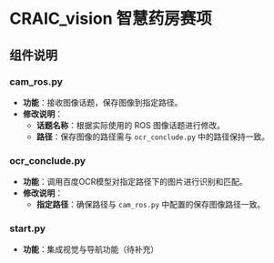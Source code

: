 # CRAIC_vision 智慧药房赛项

## 组件说明

### cam_ros.py
- **功能**：接收图像话题，保存图像到指定路径。
- **修改说明**：
  - **话题名称**：根据实际使用的 ROS 图像话题进行修改。
  - **路径**：保存图像的路径需与 `ocr_conclude.py` 中的路径保持一致。

### ocr_conclude.py
- **功能**：调用百度OCR模型对指定路径下的图片进行识别和匹配。
- **修改说明**：
  - **指定路径**：确保路径与 `cam_ros.py` 中配置的保存图像路径一致。

### start.py
- **功能**：集成视觉与导航功能（待补充）


